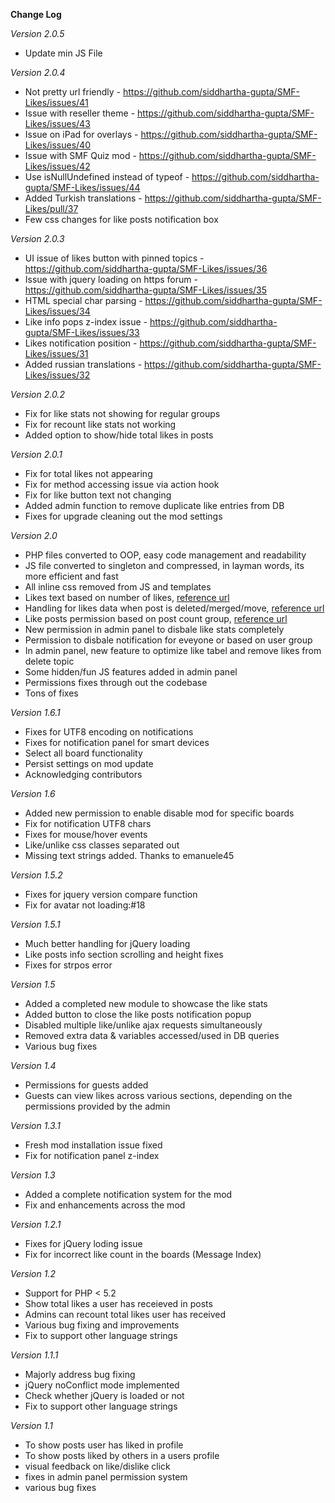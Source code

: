 **Change Log**


*Version 2.0.5*
- Update min JS File


*Version 2.0.4*
- Not pretty url friendly - https://github.com/siddhartha-gupta/SMF-Likes/issues/41
- Issue with reseller theme - https://github.com/siddhartha-gupta/SMF-Likes/issues/43
- Issue on iPad for overlays - https://github.com/siddhartha-gupta/SMF-Likes/issues/40
- Issue with SMF Quiz mod - https://github.com/siddhartha-gupta/SMF-Likes/issues/42
- Use isNullUndefined instead of typeof - https://github.com/siddhartha-gupta/SMF-Likes/issues/44
- Added Turkish translations - https://github.com/siddhartha-gupta/SMF-Likes/pull/37
- Few css changes for like posts notification box


*Version 2.0.3*
- UI issue of likes button with pinned topics - https://github.com/siddhartha-gupta/SMF-Likes/issues/36
- Issue with jquery loading on https forum - https://github.com/siddhartha-gupta/SMF-Likes/issues/35
- HTML special char parsing - https://github.com/siddhartha-gupta/SMF-Likes/issues/34
- Like info pops z-index issue - https://github.com/siddhartha-gupta/SMF-Likes/issues/33
- Likes notification position - https://github.com/siddhartha-gupta/SMF-Likes/issues/31
- Added russian translations - https://github.com/siddhartha-gupta/SMF-Likes/issues/32


*Version 2.0.2*
- Fix for like stats not showing for regular groups
- Fix for recount like stats not working
- Added option to show/hide total likes in posts


*Version 2.0.1*
- Fix for total likes not appearing
- Fix for method accessing issue via action hook
- Fix for like button text not changing
- Added admin function to remove duplicate like entries from DB
- Fixes for upgrade cleaning out the mod settings


*Version 2.0*
- PHP files converted to OOP, easy code management and readability
- JS file converted to singleton and compressed, in layman words, its more efficient and fast
- All inline css removed from JS and templates
- Likes text based on number of likes, [reference url](http://www.simplemachines.org/community/index.php?topic=506743.msg3746658#msg3746658)
- Handling for likes data when post is deleted/merged/move, [reference url](http://www.simplemachines.org/community/index.php?topic=506743.msg3748949#msg3748949)
- Like posts permission based on post count group, [reference url](http://www.simplemachines.org/community/index.php?topic=506743.msg3749117#msg3749117)
- New permission in admin panel to disbale like stats completely
- Permission to disbale notification for eveyone or based on user group
- In admin panel, new feature to optimize like tabel and remove likes from delete topic
- Some hidden/fun JS features added in admin panel
- Permissions fixes through out the codebase
- Tons of fixes


*Version 1.6.1*
- Fixes for UTF8 encoding on notifications
- Fixes for notification panel for smart devices
- Select all board functionality
- Persist settings on mod update
- Acknowledging contributors


*Version 1.6*
- Added new permission to enable disable mod for specific boards
- Fix for notification UTF8 chars
- Fixes for mouse/hover events
- Like/unlike css classes separated out
- Missing text strings added. Thanks to emanuele45


*Version 1.5.2*
- Fixes for jquery version compare function
- Fix for avatar not loading:#18


*Version 1.5.1*
- Much better handling for jQuery loading
- Like posts info section scrolling and height fixes
- Fixes for strpos error


*Version 1.5*
- Added a completed new module to showcase the like stats
- Added button to close the like posts notification popup
- Disabled multiple like/unlike ajax requests simultaneously
- Removed extra data & variables accessed/used in DB queries
- Various bug fixes


*Version 1.4*
- Permissions for guests added
- Guests can view likes across various sections, depending on the permissions provided by the admin


*Version 1.3.1*
- Fresh mod installation issue fixed
- Fix for notification panel z-index


*Version 1.3*
- Added a complete notification system for the mod
- Fix and enhancements across the mod


*Version 1.2.1*
- Fixes for jQuery loding issue
- Fix for incorrect like count in the boards (Message Index)

*Version 1.2*
- Support for PHP < 5.2
- Show total likes a user has receieved in posts
- Admins can recount total likes user has received
- Various bug fixing and improvements
- Fix to support other language strings


*Version 1.1.1*
- Majorly address bug fixing
- jQuery noConflict mode implemented
- Check whether jQuery is loaded or not
- Fix to support other language strings


*Version 1.1*
- To show posts user has liked in profile
- To show posts liked by others in a users profile
- visual feedback on like/dislike click
- fixes in admin panel permission system
- various bug fixes